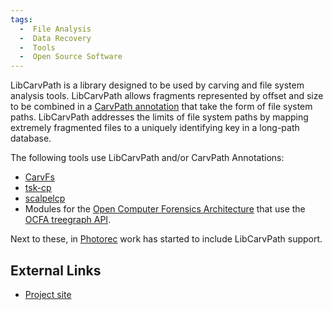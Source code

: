 ```yaml
---
tags:
  -  File Analysis 
  -  Data Recovery
  -  Tools
  -  Open Source Software
---
```

LibCarvPath is a library designed to be used by carving and file system
analysis tools. LibCarvPath allows fragments represented by offset and
size to be combined in a [CarvPath
annotation](carvpath_annotation.md) that take the form of file
system paths. LibCarvPath addresses the limits of file system paths by
mapping extremely fragmented files to a uniquely identifying key in a
long-path database.

The following tools use LibCarvPath and/or CarvPath Annotations:

- [CarvFs](carvfs.md)
- [tsk-cp](tsk-cp.md)
- [scalpelcp](scalpelcp.md)
- Modules for the [Open Computer Forensics
  Architecture](open_computer_forensics_architecture.md) that
  use the [OCFA treegraph API](ocfa_treegraph_api.md).

Next to these, in [Photorec](photorec.md) work has started to
include LibCarvPath support.

## External Links

- [Project site](https://github.com/DNPA/libcarvpath)